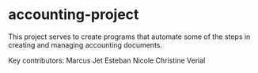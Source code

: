 # accounting-project
This project serves to create programs that automate some of the steps in creating and managing accounting documents.

Key contributors: 
Marcus Jet Esteban
Nicole Christine Verial 
